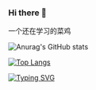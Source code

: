 ### Hi there 👋
一个还在学习的菜鸡
<!--
**wushuangliu070/wushuangliu070** is a ✨ _special_ ✨ repository because its `README.md` (this file) appears on your GitHub profile.

Here are some ideas to get you started:

- 🔭 I’m currently working on ...
- 🌱 I’m currently learning ...
- 👯 I’m looking to collaborate on ...
- 🤔 I’m looking for help with ...
- 💬 Ask me about ...
- 📫 How to reach me: ...
- 😄 Pronouns: ...
- ⚡ Fun fact: ...
-->


![Anurag's GitHub stats](https://github-readme-stats.vercel.app/api?username=wushuangliu070&show_icons=true&theme=dracula)


[![Top Langs](https://github-readme-stats.vercel.app/api/top-langs/?username=wushuangliu070)](https://github.com/anuraghazra/github-readme-stats)


[![Typing SVG](https://readme-typing-svg.herokuapp.com?color=91BEF0&vCenter=true&lines=This+is+Wray's+homepage;A+noob+c%2B%2B+developer)](https://git.io/typing-svg)
